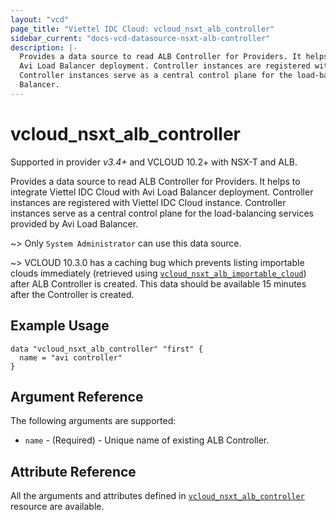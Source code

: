 ```yaml
---
layout: "vcd"
page_title: "Viettel IDC Cloud: vcloud_nsxt_alb_controller"
sidebar_current: "docs-vcd-datasource-nsxt-alb-controller"
description: |-
  Provides a data source to read ALB Controller for Providers. It helps to integrate Viettel IDC Cloud with
  Avi Load Balancer deployment. Controller instances are registered with Viettel IDC Cloud instance.
  Controller instances serve as a central control plane for the load-balancing services provided by Avi Load
  Balancer.
---
```


# vcloud\_nsxt\_alb\_controller

Supported in provider *v3.4+* and VCLOUD 10.2+ with NSX-T and ALB.

Provides a data source to read ALB Controller for Providers. It helps to integrate Viettel IDC Cloud with
Avi Load Balancer deployment. Controller instances are registered with Viettel IDC Cloud instance.
Controller instances serve as a central control plane for the load-balancing services provided by Avi Load
Balancer.

~> Only `System Administrator` can use this data source.

~> VCLOUD 10.3.0 has a caching bug which prevents listing importable clouds immediately (retrieved using
[`vcloud_nsxt_alb_importable_cloud`](/providers/viettelidc-provider/vcloud/latest/docs/data-sources/nsxt_alb_importable_cloud)) after ALB
Controller is created. This data should be available 15 minutes after the Controller is created.

## Example Usage

```hcl
data "vcloud_nsxt_alb_controller" "first" {
  name = "avi controller"
}
```

## Argument Reference

The following arguments are supported:

* `name` - (Required)  - Unique name of existing ALB Controller.

## Attribute Reference

All the arguments and attributes defined in
[`vcloud_nsxt_alb_controller`](/providers/viettelidc-provider/vcloud/latest/docs/resources/nsxt_alb_controller) resource are available.
